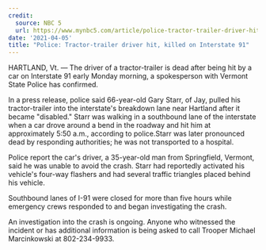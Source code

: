 ```yaml
---
credit:
  source: NBC 5
  url: https://www.mynbc5.com/article/police-tractor-trailer-driver-hit-killed-on-interstate-91/36029519#
date: '2021-04-05'
title: "Police: Tractor-trailer driver hit, killed on Interstate 91"
---
```

HARTLAND, Vt. —
The driver of a tractor-trailer is dead after being hit by a car on Interstate 91 early Monday morning, a spokesperson with Vermont State Police has confirmed.

In a press release, police said 66-year-old Gary Starr, of Jay, pulled his tractor-trailer into the interstate's breakdown lane near Hartland after it became "disabled." Starr was walking in a southbound lane of the interstate when a car drove around a bend in the roadway and hit him at approximately 5:50 a.m., according to police.Starr was later pronounced dead by responding authorities; he was not transported to a hospital.

Police report the car's driver, a 35-year-old man from Springfield, Vermont, said he was unable to avoid the crash. Starr had reportedly activated his vehicle's four-way flashers and had several traffic triangles placed behind his vehicle.

Southbound lanes of I-91 were closed for more than five hours while emergency crews responded to and began investigating the crash.

An investigation into the crash is ongoing. Anyone who witnessed the incident or has additional information is being asked to call Trooper Michael Marcinkowski at 802-234-9933.
